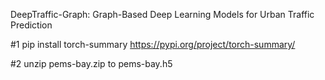 DeepTraffic-Graph: Graph-Based Deep Learning Models for Urban Traffic Prediction

#1 pip install torch-summary 
   https://pypi.org/project/torch-summary/
   
#2 unzip pems-bay.zip to pems-bay.h5
